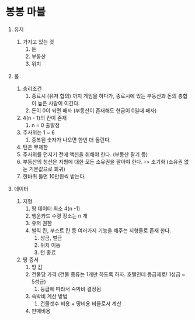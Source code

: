 # 봉봉 마블

1. 유저 
   1. 가지고 있는 것
      1. 돈
      2. 부동산
      4. 위치

2. 룰
   1. 승리조건
      1. 종료시 (유저 합의) 까지 게임을 하다가, 종료시에 있는 부동산과 돈의 총합이 높은 사람이 이긴다.
      2. 돈이 0이 되면 패자 (부동산이 존재해도 현금이 0일때 패자)
   2. 4(n - 1)의 칸이 존재
      1. n = 0 출발점
   3. 주사위는 1 ~ 6 
      1. 중복된 숫자가 나오면 한번 더 돌린다.
   4. 턴은 무제한
   5. 주사위를 던지기 전에 액션을 취해야 한다. (부동산 팔기 등)
   6. 부동산의 청산은 지형에 대한 모든 소유권을 팔아야 한다. -> 초기화 (소유권 없는 기본값으로 회귀)
   7. 한바퀴 돌면 10만원씩 받는다.

3. 데이터
   1. 지형
      1. 땅 데이터 최소 4(n -1) 
      2. 행운카드 수령 장소는 n 개
      3. 유저 권한
      4. 벌칙 칸, 부스트 칸 등 여러가지 기능을 해주는 지형들로 존재 한다.
         1. 상금, 벌금
         2. 위치 이동
         3. 턴 종료
   3. 땅 증서
      1. 땅 값
      2. 건물당 가격 (건물 종류는 1개만 하도록 하자. 호텔인데 등급제로! 1성급 ~ 5성급)
         1. 등급에 따라서 숙박비 결정됨
      3. 숙박비 계산 방법
         1. 건물갯수 비용 + 땅비용 비율로서 계산
      4. 판매비용


      
